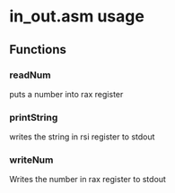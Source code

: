 # in_out.asm usage

## Functions

### readNum

puts a number into rax register

### printString

writes the string in rsi register to stdout

### writeNum

Writes the number in rax register to stdout
